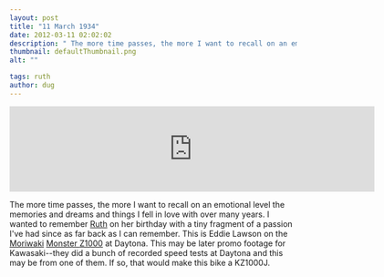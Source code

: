 ```yaml
---
layout: post
title: "11 March 1934"
date: 2012-03-11 02:02:02
description: " The more time passes, the more I want to recall on an emotional level the memories and dreams and things I fell in love with over many years. I wanted to remember Ruth on her birthday with a tiny&#8230;"
thumbnail: defaultThumbnail.png
alt: ""

tags: ruth
author: dug
---
```


<p><iframe width="640" foo="325" src="http://www.youtube.com/embed/EBnbYDDB9KE?rel=0" frameborder="0" allowfullscreen></iframe></p>

<p>The more time passes, the more I want to recall on an emotional level the memories and dreams and things I fell in love with over many years. I wanted to remember <a href="http://www.flickr.com/photos/bozo/sets/72157623381777119/">Ruth</a> on her birthday with a tiny fragment of a passion I've had since as far back as I can remember. This is Eddie Lawson on the <a href="http://www.moriwaki.co.jp/global/about/04_01.html">Moriwaki</a> <a href="http://www.moriwaki.co.jp/global/about/04_01.html">Monster <span class="caps">Z1000</span></a> at Daytona. This may be later promo footage for Kawasaki--they did a bunch of recorded speed tests at Daytona and this may be from one of them. If so, that would make this bike a <span class="caps">KZ1000J.</span></p>
